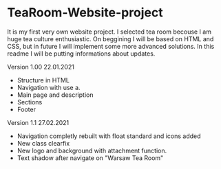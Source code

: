 # TeaRoom-Website-project
It is my first very own website project. I selected tea room becouse I am huge tea culture enthusiastic.
On beggining I will be based on HTML and CSS, but in future I will implement some more advanced solutions.
In this readme I will be putting informations about updates.

Version 1.00 22.01.2021
- Structure in HTML
- Navigation with use a.
- Main page and description
- Sections
- Footer

Version 1.1 27.02.2021
- Navigation completly rebuilt with float standard and icons added
- New class clearfix
- New logo and background with attachment function.
- Text shadow after navigate on "Warsaw Tea Room"
